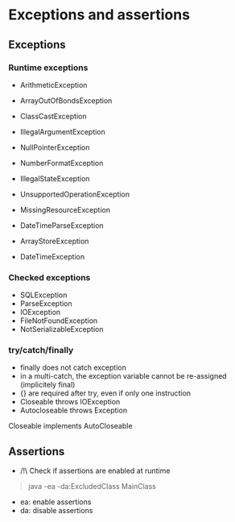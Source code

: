 # Exceptions and assertions

## Exceptions

### Runtime exceptions

- ArithmeticException
- ArrayOutOfBondsException
- ClassCastException
- IllegalArgumentException
- NullPointerException
- NumberFormatException

- IllegalStateException
- UnsupportedOperationException
- MissingResourceException
- DateTimeParseException
- ArrayStoreException
- DateTimeException


### Checked exceptions

- SQLException
- ParseException
- IOException
- FileNotFoundException
- NotSerializableException



### try/catch/finally

- finally does not catch exception
- in a multi-catch, the exception variable cannot be re-assigned (implicitely final)
- {} are required after try, even if only one instruction
- Closeable throws IOException
- Autocloseable throws Exception

Closeable implements AutoCloseable

## Assertions

- /!\ Check if assertions are enabled at runtime
> java -ea -da:ExcludedClass MainClass

- ea: enable assertions
- da: disable assertions